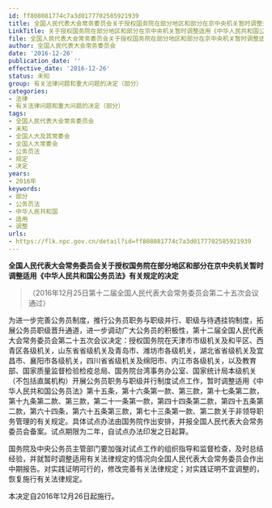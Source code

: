 ```yaml
---
id: ff808081774c7a3d0177702585921939
title: 全国人民代表大会常务委员会关于授权国务院在部分地区和部分在京中央机关暂时调整适用《中华人民共和国公务员法》有关规定的决定
LinkTitle: 关于授权国务院在部分地区和部分在京中央机关暂时调整适用《中华人民共和国公务员法》有关规定的决定（2016）
file: 全国人民代表大会常务委员会关于授权国务院在部分地区和部分在京中央机关暂时调整适用《中华人民共和国公务员法》有关规定的决定_ff808081774c7a3d0177702585921939.docx
author: 全国人民代表大会常务委员会
date: '2016-12-26'
publication_date: ''
effective_date: '2016-12-26'
status: 未知
group: 有关法律问题和重大问题的决定（部分）
categories:
- 法律
- 有关法律问题和重大问题的决定（部分）
tags:
- 全国人民代表大会常务委员会
- 未知
- 全国人大及其常委会
- 全国人大常委会
- 公务员法
- 规定
- 决定
years:
- 2016年
keywords:
- 部分
- 公务员法
- 中华人民共和国
- 适用
- 调整
urls:
- https://flk.npc.gov.cn/detail?id=ff808081774c7a3d0177702585921939
---
```


**全国人民代表大会常务委员会关于授权国务院在部分地区和部分在京中央机关暂时调整适用《中华人民共和国公务员法》有关规定的决定**

> （2016年12月25日第十二届全国人民代表大会常务委员会第二十五次会议通过）

为进一步完善公务员制度，推行公务员职务与职级并行、职级与待遇挂钩制度，拓展公务员职级晋升通道，进一步调动广大公务员的积极性，第十二届全国人民代表大会常务委员会第二十五次会议决定：授权国务院在天津市市级机关及和平区、西青区各级机关，山东省省级机关及青岛市、潍坊市各级机关，湖北省省级机关及宜昌市、襄阳市各级机关，四川省省级机关及绵阳市、内江市各级机关，以及教育部、国家质量监督检验检疫总局、国务院台湾事务办公室、国家统计局本级机关（不包括直属机构）开展公务员职务与职级并行制度试点工作，暂时调整适用《中华人民共和国公务员法》第十五条，第十六条第一款、第三款，第十七条第二款，第十九条第二款、第三款，第二十一条第一款，第四十四条第二款，第四十五条第二款，第六十四条，第六十五条第三款，第七十三条第一款、第二款关于非领导职务管理的有关规定。具体试点办法由国务院作出安排，并报全国人民代表大会常务委员会备案。试点期限为二年，自试点办法印发之日起算。

国务院及中央公务员主管部门要加强对试点工作的组织指导和监督检查，及时总结经验，并就暂时调整适用有关法律规定的情况向全国人民代表大会常务委员会作出中期报告。对实践证明可行的，修改完善有关法律规定；对实践证明不宜调整的，恢复施行有关法律规定。

本决定自2016年12月26日起施行。
